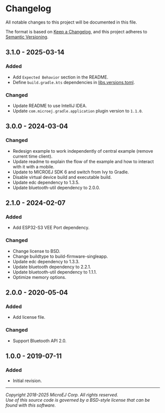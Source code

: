 # Changelog

All notable changes to this project will be documented in this file.

The format is based on [Keep a Changelog](https://keepachangelog.com/en/1.0.0/),
and this project adheres to [Semantic Versioning](https://semver.org/spec/v2.0.0.html).

## 3.1.0 - 2025-03-14

### Added

- Add ``Expected Behavior`` section in the README.
- Define ``build.gradle.kts`` dependencies in [libs.versions.toml](../gradle/libs.versions.toml).

### Changed

- Update README to use IntelliJ IDEA.
- Update ``com.microej.gradle.application`` plugin version to `1.1.0`.

## 3.0.0 - 2024-03-04

### Changed
  - Redesign example to work independently of central example (remove current time client).
  - Update readme to explain the flow of the example and how to interact with it with a mobile.
  - Update to MICROEJ SDK 6 and switch from Ivy to Gradle.
  - Disable virtual device build and executable build.
  - Update edc dependency to 1.3.5.
  - Update bluetooth-util dependency to 2.0.0.

## 2.1.0 - 2024-02-07

### Added
  - Add ESP32-S3 VEE Port dependency.

### Changed
  - Change license to BSD.
  - Change buildtype to build-firmware-singleapp.
  - Update edc dependency to 1.3.3.
  - Update bluetooth dependency to 2.2.1.
  - Update bluetooth-util dependency to 1.1.1.
  - Optimize memory options.

## 2.0.0 - 2020-05-04

### Added
  - Add license file.

### Changed
  - Support Bluetooth API 2.0.

## 1.0.0 - 2019-07-11

### Added
  - Initial revision.

---
_Copyright 2018-2025 MicroEJ Corp. All rights reserved._  
_Use of this source code is governed by a BSD-style license that can be found with this software._  
